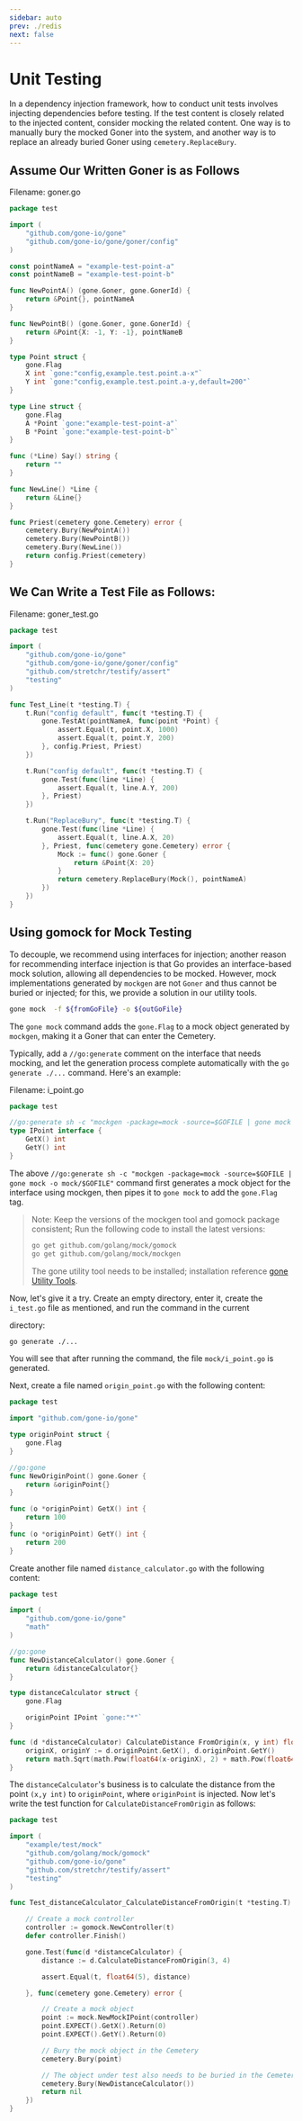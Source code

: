 ```yaml
---
sidebar: auto
prev: ./redis
next: false
---
```

# Unit Testing

In a dependency injection framework, how to conduct unit tests involves injecting dependencies before testing. If the test content is closely related to the injected content, consider mocking the related content. One way is to manually bury the mocked Goner into the system, and another way is to replace an already buried Goner using `cemetery.ReplaceBury`.

## Assume Our Written Goner is as Follows

Filename: goner.go
```go
package test

import (
	"github.com/gone-io/gone"
	"github.com/gone-io/gone/goner/config"
)

const pointNameA = "example-test-point-a"
const pointNameB = "example-test-point-b"

func NewPointA() (gone.Goner, gone.GonerId) {
	return &Point{}, pointNameA
}

func NewPointB() (gone.Goner, gone.GonerId) {
	return &Point{X: -1, Y: -1}, pointNameB
}

type Point struct {
	gone.Flag
	X int `gone:"config,example.test.point.a-x"`
	Y int `gone:"config,example.test.point.a-y,default=200"`
}

type Line struct {
	gone.Flag
	A *Point `gone:"example-test-point-a"`
	B *Point `gone:"example-test-point-b"`
}

func (*Line) Say() string {
	return ""
}

func NewLine() *Line {
	return &Line{}
}

func Priest(cemetery gone.Cemetery) error {
	cemetery.Bury(NewPointA())
	cemetery.Bury(NewPointB())
	cemetery.Bury(NewLine())
	return config.Priest(cemetery)
}
```

## We Can Write a Test File as Follows:
Filename: goner_test.go
```go
package test

import (
	"github.com/gone-io/gone"
	"github.com/gone-io/gone/goner/config"
	"github.com/stretchr/testify/assert"
	"testing"
)

func Test_Line(t *testing.T) {
	t.Run("config default", func(t *testing.T) {
		gone.TestAt(pointNameA, func(point *Point) {
			assert.Equal(t, point.X, 1000)
			assert.Equal(t, point.Y, 200)
		}, config.Priest, Priest)
	})

	t.Run("config default", func(t *testing.T) {
		gone.Test(func(line *Line) {
			assert.Equal(t, line.A.Y, 200)
		}, Priest)
	})

	t.Run("ReplaceBury", func(t *testing.T) {
		gone.Test(func(line *Line) {
			assert.Equal(t, line.A.X, 20)
		}, Priest, func(cemetery gone.Cemetery) error {
			Mock := func() gone.Goner {
				return &Point{X: 20}
			}
			return cemetery.ReplaceBury(Mock(), pointNameA)
		})
	})
}
```

## Using gomock for Mock Testing
To decouple, we recommend using interfaces for injection; another reason for recommending interface injection is that Go provides an interface-based mock solution, allowing all dependencies to be mocked. However, mock implementations generated by `mockgen` are not `Goner` and thus cannot be buried or injected; for this, we provide a solution in our utility tools.

```bash
gone mock  -f ${fromGoFile} -o ${outGoFile}
```
The `gone mock` command adds the `gone.Flag` to a mock object generated by `mockgen`, making it a Goner that can enter the Cemetery.

Typically, add a `//go:generate` comment on the interface that needs mocking, and let the generation process complete automatically with the `go generate ./...` command. Here's an example:

Filename: i_point.go
```go
package test

//go:generate sh -c "mockgen -package=mock -source=$GOFILE | gone mock -o mock/$GOFILE"
type IPoint interface {
	GetX() int
	GetY() int
}
```
The above `//go:generate sh -c "mockgen -package=mock -source=$GOFILE | gone mock -o mock/$GOFILE"` command first generates a mock object for the interface using mockgen, then pipes it to `gone mock` to add the `gone.Flag` tag.

> Note: Keep the versions of the mockgen tool and gomock package consistent;
> Run the following code to install the latest versions:
> ```bash
> go get github.com/golang/mock/gomock
> go get github.com/golang/mock/mockgen
> ```
>
> The gone utility tool needs to be installed; installation reference [gone Utility Tools](https://goner.fun/zh/references/gone-tool.html).

Now, let's give it a try. Create an empty directory, enter it, create the `i_test.go` file as mentioned, and run the command in the current

 directory:
```bash
go generate ./...
```
You will see that after running the command, the file `mock/i_point.go` is generated.

Next, create a file named `origin_point.go` with the following content:
```go
package test

import "github.com/gone-io/gone"

type originPoint struct {
	gone.Flag
}

//go:gone
func NewOriginPoint() gone.Goner {
	return &originPoint{}
}

func (o *originPoint) GetX() int {
	return 100
}
func (o *originPoint) GetY() int {
	return 200
}
```

Create another file named `distance_calculator.go` with the following content:
```go
package test

import (
	"github.com/gone-io/gone"
	"math"
)

//go:gone
func NewDistanceCalculator() gone.Goner {
	return &distanceCalculator{}
}

type distanceCalculator struct {
	gone.Flag

	originPoint IPoint `gone:"*"`
}

func (d *distanceCalculator) CalculateDistance FromOrigin(x, y int) float64 {
	originX, originY := d.originPoint.GetX(), d.originPoint.GetY()
	return math.Sqrt(math.Pow(float64(x-originX), 2) + math.Pow(float64(y-originY), 2))
}
```

The `distanceCalculator`'s business is to calculate the distance from the point `(x,y int)` to `originPoint`, where `originPoint` is injected. Now let's write the test function for `CalculateDistanceFromOrigin` as follows:
```go
package test

import (
	"example/test/mock"
	"github.com/golang/mock/gomock"
	"github.com/gone-io/gone"
	"github.com/stretchr/testify/assert"
	"testing"
)

func Test_distanceCalculator_CalculateDistanceFromOrigin(t *testing.T) {

	// Create a mock controller
	controller := gomock.NewController(t)
	defer controller.Finish()

	gone.Test(func(d *distanceCalculator) {
		distance := d.CalculateDistanceFromOrigin(3, 4)

		assert.Equal(t, float64(5), distance)

	}, func(cemetery gone.Cemetery) error {

		// Create a mock object
		point := mock.NewMockIPoint(controller)
		point.EXPECT().GetX().Return(0)
		point.EXPECT().GetY().Return(0)

		// Bury the mock object in the Cemetery
		cemetery.Bury(point)

		// The object under test also needs to be buried in the Cemetery
		cemetery.Bury(NewDistanceCalculator())
		return nil
	})
}
```